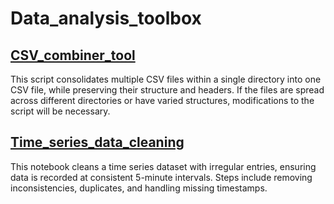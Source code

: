 # Data_analysis_toolbox
## [CSV_combiner_tool](https://github.com/chaolu-NBMG/Data_analysis_toolbox/blob/main/tools/CSV_Combiner_Tool.ipynb)
This script consolidates multiple CSV files within a single directory into one CSV file, while preserving their structure and headers. If the files are spread across different directories or have varied structures, modifications to the script will be necessary.
## [Time_series_data_cleaning](https://github.com/chaolu-NBMG/Data_analysis_toolbox/blob/main/tools/time_series_data_cleaning.ipynb)
This notebook cleans a time series dataset with irregular entries, ensuring data is recorded at consistent 5-minute intervals. Steps include removing inconsistencies, duplicates, and handling missing timestamps.
